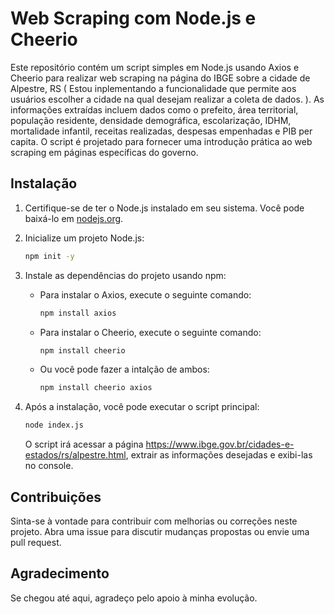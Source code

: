 # Web Scraping com Node.js e Cheerio

Este repositório contém um script simples em Node.js usando Axios e Cheerio para realizar web scraping na página do IBGE sobre a cidade de Alpestre, RS ( Estou inplementando a funcionalidade que permite aos usuários escolher a cidade na qual desejam realizar a coleta de dados. ). As informações extraídas incluem dados como o prefeito, área territorial, população residente, densidade demográfica, escolarização, IDHM, mortalidade infantil, receitas realizadas, despesas empenhadas e PIB per capita. O script é projetado para fornecer uma introdução prática ao web scraping em páginas específicas do governo.

## Instalação

1. Certifique-se de ter o Node.js instalado em seu sistema. Você pode baixá-lo em [nodejs.org](https://nodejs.org/).

2.  Inicialize um projeto Node.js:

    ```bash
    npm init -y
    ```

3. Instale as dependências do projeto usando npm:

    - Para instalar o Axios, execute o seguinte comando:

        ```bash
        npm install axios
        ```

    - Para instalar o Cheerio, execute o seguinte comando:

        ```bash
        npm install cheerio
        ```

     - Ou você pode fazer a intalção de ambos:

        ```bash
        npm install cheerio axios
        ```

4. Após a instalação, você pode executar o script principal:

    ```bash
    node index.js
    ```

    O script irá acessar a página https://www.ibge.gov.br/cidades-e-estados/rs/alpestre.html, extrair as informações desejadas e exibi-las no console.

## Contribuições

Sinta-se à vontade para contribuir com melhorias ou correções neste projeto. Abra uma issue para discutir mudanças propostas ou envie uma pull request.

## Agradecimento

Se chegou até aqui, agradeço pelo apoio à minha evolução.
